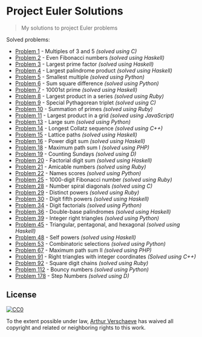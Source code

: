 # Project Euler Solutions

> My solutions to project Euler problems

Solved problems:

* [Problem 1](/1/) - Multiples of 3 and 5 *(solved using C)*
* [Problem 2](/2/) - Even Fibonacci numbers *(solved using Haskell)*
* [Problem 3](/3/) - Largest prime factor *(solved using Haskell)*
* [Problem 4](/4/) - Largest palindrome product *(solved using Haskell)*
* [Problem 5](/5/) - Smallest multiple *(solved using Python)*
* [Problem 6](/6/) - Sum square difference *(solved using Python)*
* [Problem 7](/7/) - 10001st prime *(solved using Haskell)*
* [Problem 8](/8/) - Largest product in a series *(solved using Ruby)*
* [Problem 9](/9/) - Special Pythagorean triplet *(solved using C)*
* [Problem 10](/10/) - Summation of primes *(solved using Ruby)*
* [Problem 11](/11/) - Largest product in a grid *(solved using JavaScript)*
* [Problem 13](/13/) - Large sum *(solved using Python)*
* [Problem 14](/14/) - Longest Collatz sequence *(solved using C++)*
* [Problem 15](/15/) - Lattice paths *(solved using Haskell)*
* [Problem 16](/16/) - Power digit sum *(solved using Haskell)*
* [Problem 18](/18/) - Maximum path sum I *(solved using PHP)*
* [Problem 19](/19/) - Counting Sundays *(solved using D)*
* [Problem 20](/20/) - Factorial digit sum *(solved using Haskell)*
* [Problem 21](/21/) - Amicable numbers *(solved using Ruby)*
* [Problem 22](/22/) - Names scores *(solved using Python)*
* [Problem 25](/25/) - 1000-digit Fibonacci number *(solved using Ruby)*
* [Problem 28](/28/) - Number spiral diagonals *(solved using C)*
* [Problem 29](/29/) - Distinct powers *(solved using Ruby)*
* [Problem 30](/30/) - Digit fifth powers *(solved using Haskell)*
* [Problem 34](/34/) - Digit factorials *(solved using Python)*
* [Problem 36](/36/) - Double-base palindromes *(solved using Haskell)*
* [Problem 39](/39/) - Integer right triangles *(solved using Python)*
* [Problem 45](/45/) - Triangular, pentagonal, and hexagonal *(solved using Haskell)*
* [Problem 48](/48/) - Self powers *(solved using Haskell)*
* [Problem 53](/53/) - Combinatoric selections *(solved using Python)*
* [Problem 67](/67/) - Maximum path sum II *(solved using PHP)*
* [Problem 91](/91/) - Right triangles with integer coordinates *(Solved using C++)*
* [Problem 92](/92/) - Square digit chains *(solved using Ruby)*
* [Problem 112](/112/) - Bouncy numbers *(solved using Python)*
* [Problem 178](/179/) - Step Numbers *(solved using D)*


## License

[![CC0](http://mirrors.creativecommons.org/presskit/buttons/88x31/svg/cc-zero.svg)](https://creativecommons.org/publicdomain/zero/1.0/)

To the extent possible under law, [Arthur Verschaeve](http://arthurverschaeve.be) has waived all copyright and related or neighboring rights to this work.

